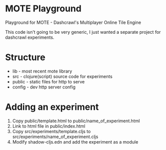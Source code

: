 # MOTE Playground

Playground for MOTE - Dashcrawl's Multiplayer Online Tile Engine

This code isn't going to be very generic, I just wanted a separate project
for dashcrawl experiments.

# Structure
- lib - most recent mote library
- src - clojure(script) source code for experiments
- public - static files for http to serve
- config - dev http server config

# Adding an experiment
1. Copy public/template.html to public/name_of_experiment.html
2. Link to html file in public/index.html
3. Copy src/experiments/template.cljs to src/experiments/name_of_experiment.cljs
4. Modify shadow-cljs.edn and add the experiment as a module
